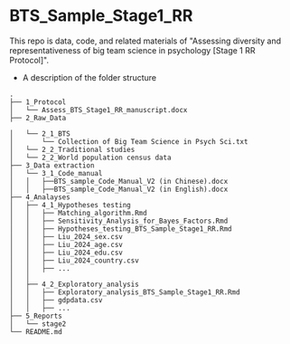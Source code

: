 # BTS_Sample_Stage1_RR
This repo is data, code, and related materials of "Assessing diversity and representativeness of big team science in psychology [Stage 1 RR Protocol]". 

- A description of the folder structure

```
.
├── 1_Protocol
│   └── Assess_BTS_Stage1_RR_manuscript.docx
├── 2_Raw_Data

│   └── 2_1_BTS
│       └── Collection of Big Team Science in Psych Sci.txt
│   └── 2_2_Traditional studies 
│   └── 2_2_World population census data
├── 3_Data extraction
│   └── 3_1_Code_manual
│   │   ├──BTS_sample_Code_Manual_V2 (in Chinese).docx
│   │   ├──BTS_sample_Code_Manual_V2 (in English).docx       
├── 4_Analayses
│   ├── 4_1_Hypotheses testing
│   │   ├── Matching_algorithm.Rmd
│   │   ├── Sensitivity_Analysis_for_Bayes_Factors.Rmd   
│   │   ├── Hypotheses_testing_BTS_Sample_Stage1_RR.Rmd
│   │   ├── Liu_2024_sex.csv
│   │   ├── Liu_2024_age.csv
│   │   ├── Liu_2024_edu.csv
│   │   ├── Liu_2024_country.csv
│   │   ├── ...
│   │   
│   ├── 4_2_Exploratory_analysis
│   │   ├── Exploratory_analysis_BTS_Sample_Stage1_RR.Rmd
│   │   ├── gdpdata.csv
│   │   ├── ...
├── 5_Reports
│   └── stage2
└── README.md
```



